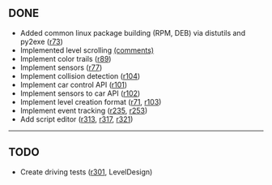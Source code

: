 ## DONE ##
  * Added common linux package building (RPM, DEB) via distutils and py2exe ([r73](https://code.google.com/p/carcode/source/detail?r=73))
  * Implemented level scrolling [(comments)](http://clsdaniel.blogspot.com/2008/05/opengl-branch-merged.html)
  * Implement color trails ([r89](https://code.google.com/p/carcode/source/detail?r=89))
  * Implement sensors ([r77](https://code.google.com/p/carcode/source/detail?r=77))
  * Implement collision detection ([r104](https://code.google.com/p/carcode/source/detail?r=104))
  * Implement car control API ([r101](https://code.google.com/p/carcode/source/detail?r=101))
  * Implement sensors to car API ([r102](https://code.google.com/p/carcode/source/detail?r=102))
  * Implement level creation format ([r71](https://code.google.com/p/carcode/source/detail?r=71), [r103](https://code.google.com/p/carcode/source/detail?r=103))
  * Implement event tracking ([r235](https://code.google.com/p/carcode/source/detail?r=235), [r253](https://code.google.com/p/carcode/source/detail?r=253))
  * Add script editor ([r313](https://code.google.com/p/carcode/source/detail?r=313), [r317](https://code.google.com/p/carcode/source/detail?r=317), [r321](https://code.google.com/p/carcode/source/detail?r=321))


---


## TODO ##
  * Create driving tests ([r301](https://code.google.com/p/carcode/source/detail?r=301), LevelDesign)